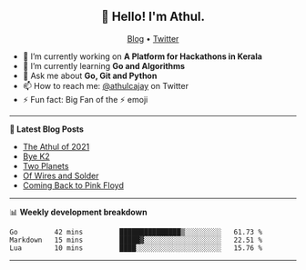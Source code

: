 <h2 align="center">👋 Hello! I'm Athul.</h2>
<p align="center">
  <a href="https://blog.athulcyriac.in">Blog</a> •
  <a href="https://twitter.com/athulcajay">Twitter</a>
</p>


- 🔭 I’m currently working on **A Platform for Hackathons in Kerala**
- 🌱 I’m currently learning **Go and Algorithms**
- 💬 Ask me about **Go, Git and Python**
- 📫 How to reach me: [@athulcajay](https://twitter.com/athulcajay) on Twitter
- ⚡ Fun fact: Big Fan of the :zap: emoji

-------

**📝 Latest Blog Posts**

<!-- BLOG-POST-LIST:START -->
- [The Athul of 2021](https://blog.athulcyriac.in/blog/2021-me/)
- [Bye K2](https://blog.athulcyriac.in/blog/bye-k2/)
- [Two Planets](https://blog.athulcyriac.in/blog/two-planets/)
- [Of Wires and Solder](https://blog.athulcyriac.in/blog/macropad/)
- [Coming Back to Pink Floyd](https://blog.athulcyriac.in/blog/pink-floyd/)
<!-- BLOG-POST-LIST:END -->

-------

📊 **Weekly development breakdown**
<!--START_SECTION:waka-->
```text
Go         42 mins         ███████████████▒░░░░░░░░░   61.73 % 
Markdown   15 mins         █████▓░░░░░░░░░░░░░░░░░░░   22.51 % 
Lua        10 mins         ████░░░░░░░░░░░░░░░░░░░░░   15.76 % 
```
<!--END_SECTION:waka-->

-------
